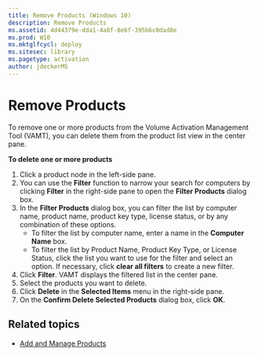 ```yaml
---
title: Remove Products (Windows 10)
description: Remove Products
ms.assetid: 4d44379e-dda1-4a8f-8ebf-395b6c0dad8e
ms.prod: W10
ms.mktglfcycl: deploy
ms.sitesec: library
ms.pagetype: activation
author: jdeckerMS
---
```


# Remove Products

To remove one or more products from the Volume Activation Management Tool (VAMT), you can delete them from the product list view in the center pane.

**To delete one or more products**
1.  Click a product node in the left-side pane.
2.  You can use the **Filter** function to narrow your search for computers by clicking **Filter** in the right-side pane to open the **Filter Products** dialog box.
3.  In the **Filter Products** dialog box, you can filter the list by computer name, product name, product key type, license status, or by any combination of these options.
    -   To filter the list by computer name, enter a name in the **Computer Name** box.
    -   To filter the list by Product Name, Product Key Type, or License Status, click the list you want to use for the filter and select an option. If necessary, click **clear all filters** to create a new filter.
4.  Click **Filter**. VAMT displays the filtered list in the center pane.
5.  Select the products you want to delete.
6.  Click **Delete** in the **Selected Items** menu in the right-side pane.
7.  On the **Confirm Delete Selected Products** dialog box, click **OK**.

## Related topics
- [Add and Manage Products](add-manage-products-vamt.md)
 
 
